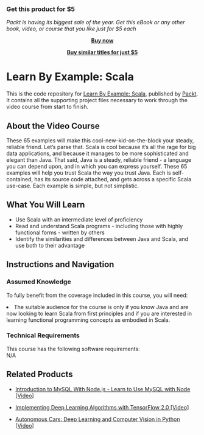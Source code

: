 
### Get this product for $5

<i>Packt is having its biggest sale of the year. Get this eBook or any other book, video, or course that you like just for $5 each</i>


<b><p align='center'>[Buy now](https://packt.link/9781788993005)</p></b>


<b><p align='center'>[Buy similar titles for just $5](https://subscription.packtpub.com/search)</p></b>


# Learn By Example: Scala	
This is the code repository for [Learn By Example: Scala](https://www.packtpub.com/application-development/learn-example-scala-video), published by [Packt](https://www.packtpub.com/?utm_source=github). It contains all the supporting project files necessary to work through the video course from start to finish.
## About the Video Course
These 65 examples will make this cool-new-kid-on-the-block your steady, reliable friend. Let’s parse that. Scala is cool because it’s all the rage for big data applications, and because it manages to be more sophisticated and elegant than Java. That said, Java is a steady, reliable friend - a language you can depend upon, and in which you can express yourself. These 65 examples will help you trust Scala the way you trust Java. Each is self-contained, has its source code attached, and gets across a specific Scala use-case. Each example is simple, but not simplistic.

<H2>What You Will Learn</H2>
<DIV class=book-info-will-learn-text>
<UL>
<LI> Use Scala with an intermediate level of proficiency</LI>
<LI> Read and understand Scala programs - including those with highly functional forms - written by others</LI>
<LI> Identify the similarities and differences between Java and Scala, and use both to their advantage</LI>
</UL></DIV>

## Instructions and Navigation
### Assumed Knowledge
To fully benefit from the coverage included in this course, you will need:<br/>
<DIV class=book-info-will-learn-text>
<LI> The suitable audience for the course is only if you know Java and are now looking to learn Scala from first principles and if you are interested in learning functional programming concepts as embodied in Scala.</LI> 
<DIV>

### Technical Requirements
This course has the following software requirements:<br/>
N/A

## Related Products
* [Introduction to MySQL With Node.js - Learn to Use MySQL with Node [Video]](https://www.packtpub.com/application-development/introduction-mysql-nodejs-learn-use-mysql-node-video)

* [Implementing Deep Learning Algorithms with TensorFlow 2.0 [Video]](https://www.packtpub.com/big-data-and-business-intelligence/implementing-deep-learning-algorithms-tensorflow-20-video)

* [Autonomous Cars: Deep Learning and Computer Vision in Python [Video]](https://www.packtpub.com/application-development/autonomous-cars-deep-learning-and-computer-vision-python-video)
